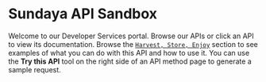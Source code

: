 # Sundaya API Sandbox

Welcome to our Developer Services portal. Browse our APIs or click an API to view its documentation. Browse the [`Harvest, Store, Enjoy`](/docs/test.sundaya.monitored.equipment/0/c/Getting%20Started/Harvest,%20Store,%20Enjoy) section to see examples of what you can do with this API and how to use it. You can use the **Try this API** tool on the right side of an API method page to generate a sample request.